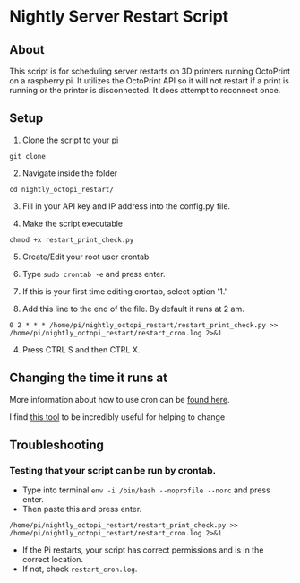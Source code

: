# Nightly Server Restart Script

## About
This script is for scheduling server restarts on 3D printers running OctoPrint on a raspberry pi. It utilizes the OctoPrint API so it will not restart if a print is running or the printer is disconnected. It does attempt to reconnect once.

## Setup

1. Clone the script to your pi
```
git clone 
```

2. Navigate inside the folder
```
cd nightly_octopi_restart/
```

3. Fill in your API key and IP address into the config.py file.


4. Make the script executable 
```
chmod +x restart_print_check.py
```

5. Create/Edit your root user crontab

  1. Type `sudo crontab -e` and press enter.
  2. If this is your first time editing crontab, select option '1.' 
  3. Add this line to the end of the file. By default it runs at 2 am.
```
0 2 * * * /home/pi/nightly_octopi_restart/restart_print_check.py >> /home/pi/nightly_octopi_restart/restart_cron.log 2>&1
```
  4. Press CTRL S and then CTRL X.

## Changing the time it runs at

More information about how to use cron can be [found here](https://www.raspberrypi.org/documentation/linux/usage/cron.md).

I find [this tool](https://crontab.guru/) to be incredibly useful for helping to change 

## Troubleshooting

### Testing that your script can be run by crontab.
- Type into terminal `env -i /bin/bash --noprofile --norc` and press enter.
- Then paste this and press enter.
```
/home/pi/nightly_octopi_restart/restart_print_check.py >> /home/pi/nightly_octopi_restart/restart_cron.log 2>&1
```
- If the Pi restarts, your script has correct permissions and is in the correct location.
- If not, check `restart_cron.log`.
